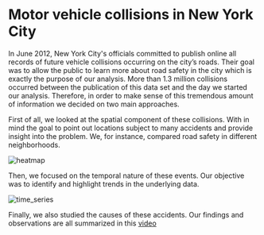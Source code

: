 # Motor vehicle collisions in New York City

In June 2012, New York City's officials committed to publish online all records of future vehicle collisions occurring on the city’s roads. Their goal was to allow the public to learn more about road safety in the city which is exactly the purpose of our analysis. More than 1.3 million collisions occurred between the publication of this data set and the day we started our analysis. Therefore, in order to make sense of this tremendous amount of information we decided on two main approaches.

First of all, we looked at the spatial component of these collisions. With in mind the goal to point out locations subject to many accidents and provide insight into the problem. We, for instance, compared road safety in different neighborhoods.

![heatmap](https://github.com/swengeler/AounisAwefulAccidentsFeatWengelersWoefulWreckages/blob/master/images/heatmap.jpeg)

Then, we focused on the temporal nature of these events. Our objective was to identify and highlight trends in the underlying data.

![time_series](https://github.com/swengeler/AounisAwefulAccidentsFeatWengelersWoefulWreckages/blob/master/images/time_series.jpeg)

Finally, we also studied the causes of these accidents. Our findings and observations are all summarized in this [video](https://youtubevideourl)
